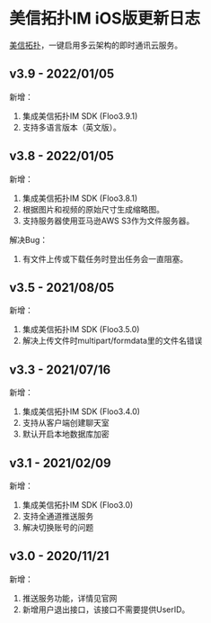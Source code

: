 # 美信拓扑IM iOS版更新日志

[美信拓扑](www.maximtop.com)，一键启用多云架构的即时通讯云服务。

## v3.9 - 2022/01/05

新增：

1. 集成美信拓扑IM SDK (Floo3.9.1)
2. 支持多语言版本（英文版）。


## v3.8 - 2022/01/05

新增：

1. 集成美信拓扑IM SDK (Floo3.8.1)
2. 根据图片和视频的原始尺寸生成缩略图。
3. 支持服务器使用亚马逊AWS S3作为文件服务器。

解决Bug：

1. 有文件上传或下载任务时登出任务会一直阻塞。

## v3.5 - 2021/08/05

新增：

1. 集成美信拓扑IM SDK (Floo3.5.0)
2. 解决上传文件时multipart/formdata里的文件名错误

## v3.3 - 2021/07/16

新增：

1. 集成美信拓扑IM SDK (Floo3.4.0)
2. 支持从客户端创建聊天室
3. 默认开启本地数据库加密


## v3.1 - 2021/02/09

新增：

1. 集成美信拓扑IM SDK (Floo3.0)
2. 支持全通道推送服务
3. 解决切换账号的问题

## v3.0 - 2020/11/21

新增：

1. 推送服务功能，详情见官网
2. 新增用户退出接口，该接口不需要提供UserID。

